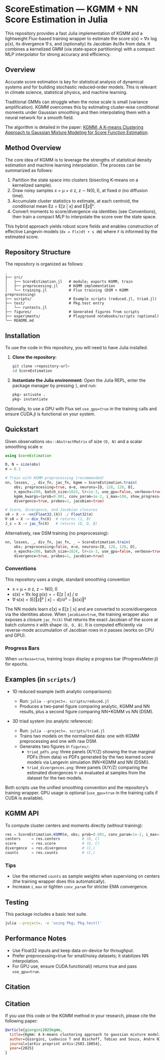 # ScoreEstimation — KGMM + NN Score Estimation in Julia

This repository provides a fast Julia implementation of KGMM and a lightweight Flux-based training wrapper to estimate the score s(x) = ∇x log p(x), its divergence ∇·s, and (optionally) its Jacobian ∂s/∂x from data. It combines a kernelized GMM (via state‑space partitioning) with a compact MLP interpolator for strong accuracy and efficiency.

## Overview

Accurate score estimation is key for statistical analysis of dynamical systems and for building stochastic reduced‑order models. This is relevant in climate science, statistical physics, and machine learning.

Traditional GMMs can struggle when the noise scale is small (variance amplification). KGMM overcomes this by estimating cluster‑wise conditional moments under Gaussian smoothing and then interpolating them with a neural network for a smooth field.

The algorithm is detailed in the paper: [KGMM: A K-means Clustering Approach to Gaussian Mixture Modeling for Score Function Estimation](https://arxiv.org/abs/2503.18054).

## Method Overview

The core idea of KGMM is to leverage the strengths of statistical density estimation and machine learning interpolation. The process can be summarized as follows:

1.  Partition the state space into clusters (bisecting K‑means on a kernelized sample).
2.  Draw noisy samples x = μ + σ z, z ∼ N(0, I), at fixed σ (no diffusion time).
3.  Accumulate cluster statistics to estimate, at each centroid, the conditional mean Ez = E[z | x] and E‖z‖².
4.  Convert moments to score/divergence via identities (see Conventions), then train a compact MLP to interpolate the score over the state space.

This hybrid approach yields robust score fields and enables construction of effective Langevin models (`dx = F(x)dt + s dW`) where `F` is informed by the estimated score.

## Repository Structure

The repository is organized as follows:

```
.
├── src/
│   ├── ScoreEstimation.jl   # module; exports KGMM, train
│   ├── preprocessing.jl     # KGMM implementation
│   └── training.jl          # Flux training (DSM + KGMM preprocessing)
├── scripts/                 # Example scripts (reduced.jl, triad.jl)
├── test/                    # Pkg.test entry
│   └── runtests.jl
├── figures/                 # Generated figures from scripts
├── experiments/             # Playground notebooks/scripts (optional)
└── README.md
```

## Installation

To use the code in this repository, you will need to have Julia installed.

1.  **Clone the repository:**
    ```bash
    git clone <repository-url>
    cd ScoreEstimation
    ```

2.  **Instantiate the Julia environment:**
    Open the Julia REPL, enter the package manager by pressing `]`, and run:
    ```julia
    pkg> activate .
    pkg> instantiate
    ```

Optionally, to use a GPU with Flux set `use_gpu=true` in the training calls and ensure CUDA.jl is functional on your system.

## Quickstart

Given observations `obs::AbstractMatrix` of size `(D, N)` and a scalar smoothing scale `σ`:

```julia
using ScoreEstimation

D, N = size(obs)
σ = 0.1

# Train with KGMM preprocessing (recommended)
nn, losses, _, div_fn, jac_fn, kgmm = ScoreEstimation.train(
    obs; preprocessing=true, σ=σ, neurons=[D, 128, 128, D],
    n_epochs=200, batch_size=1024, lr=1e-3, use_gpu=false, verbose=true,
    kgmm_kwargs=(prob=0.001, conv_param=1e-2, i_max=100, show_progress=false),
    divergence=true, probes=1, jacobian=true)

# Score, divergence, and Jacobian closures
sθ = X -> -nn(Float32.(X)) ./ Float32(σ)
∇·sθ = X -> div_fn(X)  # returns (1, B)
J_s = X -> jac_fn(X)   # returns (D, D, B)
```

Alternatively, raw DSM training (no preprocessing):

```julia
nn, losses, _, div_fn, jac_fn, _ = ScoreEstimation.train(
    obs; preprocessing=false, σ=σ, neurons=[D, 128, 128, D],
    n_epochs=200, batch_size=1024, lr=1e-3, use_gpu=false, verbose=true,
    divergence=true, probes=1, jacobian=true)
```

### Conventions

This repository uses a single, standard smoothing convention

- x = μ + σ z, z ∼ N(0, I)
- s(x) = ∇x log p(x) = − E[z | x] / σ
- ∇·s(x) = (E[‖z‖² | x] − d)/σ² − ‖s(x)‖²

The NN models learn ε̂(x) ≈ E[z | x] and are converted to score/divergence via the identities above.
When `jacobian=true`, the training wrapper also exposes a closure `jac_fn(X)` that returns the exact Jacobian of the score at batch columns `X` with shape `(D, D, B)`. It is computed efficiently via reverse-mode accumulation of Jacobian rows in `D` passes (works on CPU and GPU).

### Progress Bars

When `verbose=true`, training loops display a progress bar (ProgressMeter.jl) for epochs.

## Examples (in `scripts/`)

- 1D reduced example (with analytic comparisons):
  - Run: `julia --project=. scripts/reduced.jl`
  - Produces a two‑panel figure comparing analytic, KGMM and NN results, plus a second figure comparing NN+KGMM vs NN (DSM).

- 3D triad system (no analytic reference):
  - Run: `julia --project=. scripts/triad.jl`
  - Trains two models on the normalized data: one with KGMM preprocessing and one with raw DSM.
  - Generates two figures in `figures/`:
    - `triad_pdfs.png`: three panels (X/Y/Z) showing the true marginal PDFs (from data) vs PDFs generated by the two learned score models via Langevin simulation (NN+KGMM and NN (DSM)).
    - `triad_divergences.png`: three panels (X/Y/Z) comparing the estimated divergences `∇·sθ` evaluated at samples from the dataset for the two models.

Both scripts use the unified smoothing convention and the repository’s training wrapper. GPU usage is optional (`use_gpu=true` in the training calls if CUDA is available).

## KGMM API

To compute cluster centers and moments directly (without training):

```julia
res = ScoreEstimation.KGMM(σ, obs; prob=0.001, conv_param=1e-2, i_max=100, show_progress=false)
centers     = res.centers          # (D, C)
score       = res.score            # (D, C)
divergence  = res.divergence       # (C,)
counts      = res.counts           # (C,)
```

### Tips
- Use the returned `counts` as sample weights when supervising on centers (the training wrapper does this automatically).
- Increase `i_max` or tighten `conv_param` for stricter EMA convergence.

## Testing

This package includes a basic test suite.

```bash
julia --project=. -e 'using Pkg; Pkg.test()'
```

## Performance Notes

- Use Float32 inputs and keep data on-device for throughput.
- Prefer preprocessing=true for small/noisy datasets; it stabilizes NN interpolation.
- For GPU use, ensure CUDA.functional() returns true and pass `use_gpu=true`.

## Citation

## Citation

If you use this code or the KGMM method in your research, please cite the following paper:

```bibtex
@article{giorgini2025kgmm,
  title={Kgmm: A k-means clustering approach to gaussian mixture modeling for score function estimation},
  author={Giorgini, Ludovico T and Bischoff, Tobias and Souza, Andre N},
  journal={arXiv preprint arXiv:2503.18054},
  year={2025}
}
```
